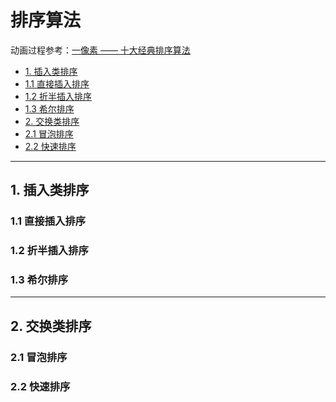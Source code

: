 # 排序算法

动画过程参考：[一像素 —— 十大经典排序算法](https://www.cnblogs.com/onepixel/articles/7674659.html)

* [1. 插入类排序](#1)
 * [1.1 直接插入排序](#1.1)
 * [1.2 折半插入排序](#1.2)
 * [1.3 希尔排序](#1.3)
* [2. 交换类排序](#2)
 * [2.1 冒泡排序](#2.1)
 * [2.2 快速排序](#2.2)

----------------

<h2 id="1">1. 插入类排序</h2>

<h3 id="1.1">1.1 直接插入排序</h3>

<h3 id="1.2">1.2 折半插入排序</h3>

<h3 id="1.3">1.3 希尔排序</h3>

------------
<h2 id="2">2. 交换类排序</h2>

<h3 id="2.1">2.1 冒泡排序</h3>

<h3 id="2.2">2.2 快速排序</h3>

